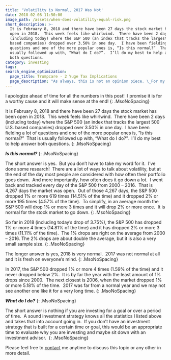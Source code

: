 ```yaml
---
title: 'Volatility is Normal, 2017 Was Not'
date: 2018-02-08 11:50:00
image_path: /assets/when-does-volatility-equal-risk.png
short_description: >-
  It is February 8, 2018 and there have been 27 days the stock market has been
  open in 2018.  This week feels like whirlwind.  There have been 2 days
  (including today) where the S&P 500 (an index that tracks the largest 500 U.S.
  based companies) dropped over 3.50% in one day.  I have been fielding a lot of
  questions and one of the more popular ones is, “Is this normal?”  That is
  usually followed up with, “What do I do?”.  I’ll do my best to help answer
  both questions.
category: investing
tags:
search_engine_optimization:
  page_title: Trumpcare - 2 Yuge Tax Implications
  page_description: "As always, this is not an opinion piece. \_For my full stance on the Better Care Act (BCRA) you'll have to wait for my exclusive Rachel Maddow interview airing soon. \_For now, we can look at the tax implications if the current BCRA is passed through the senate."
---
```



I apologize ahead of time for all the numbers in this post!&nbsp; I promise it is for a worthy cause and it will make sense at the end!
{: .MsoNoSpacing}

It is February 8, 2018 and there have been 27 days the stock market has been open in 2018.&nbsp; This week feels like whirlwind.&nbsp; There have been 2 days (including today) where the S&P 500 (an index that tracks the largest 500 U.S. based companies) dropped over 3.50% in one day.&nbsp; I have been fielding a lot of questions and one of the more popular ones is, “Is this normal?”&nbsp; That is usually followed up with, “What do I do?”.&nbsp; I’ll do my best to help answer both questions.
{: .MsoNoSpacing}

***Is this normal?***
{: .MsoNoSpacing}

The short answer is yes.&nbsp; But you don’t have to take my word for it.&nbsp; I’ve done some research!&nbsp; There are a lot of ways to talk about volatility, but at the end of the day most people are considered with how often their portfolio goes down.&nbsp; And more importantly, how often does it go down a lot.&nbsp; I went back and tracked every day of the S&P 500 from 2000 – 2016.&nbsp; That is 4,267 days the market was open.&nbsp; Out of those 4,267 days, the S&P 500 dropped 1% or more 619 times (14.51% of the time) and it dropped 2% or more 195 times (4.57% of the time).&nbsp; To simplify, in an average month the S&P 500 will drop 1% or more 3 times and it will drop 2% or more once.&nbsp; It is normal for the stock market to go down.
{: .MsoNoSpacing}

So far in 2018 (including today’s drop of 3.75%), the S&P 500 has dropped 1% or more 4 times (14.81% of the time) and it has dropped 2% or more 3 times (11.11% of the time).&nbsp; The 1% drops are right on the average from 2000 – 2016. The 2% drops are about double the average, but it is also a very small sample size.
{: .MsoNoSpacing}

The longer answer is yes, 2018 is very normal.&nbsp; 2017 was not normal at all and it is fresh on everyone’s mind.
{: .MsoNoSpacing}

In 2017, the S&P 500 dropped 1% or more 4 times (1.59% of the time) and it never dropped below 2%.&nbsp; It is by far the year with the least amount of 1% drops since 2000.&nbsp; The next closest is 2006, when the market dropped 1% or more 5.18% of the time.&nbsp; 2017 was far from a normal year and we may not see another one like it for a very long time.
{: .MsoNoSpacing}

***What do I do?***
{: .MsoNoSpacing}

The short answer is nothing if you are investing for a goal or over a period of time.&nbsp; A sound investment strategy knows all the statistics I listed above and takes that into account going in.&nbsp; If you don’t have an investment strategy that is built for a certain time or goal, this would be an appropriate time to evaluate why you are investing and maybe sit down with an investment advisor.&nbsp;
{: .MsoNoSpacing}

Please feel free to&nbsp;[contact](http://www.intelligentinvestingllc.com/contact/)&nbsp;me anytime to discuss this topic or any other in more detail.